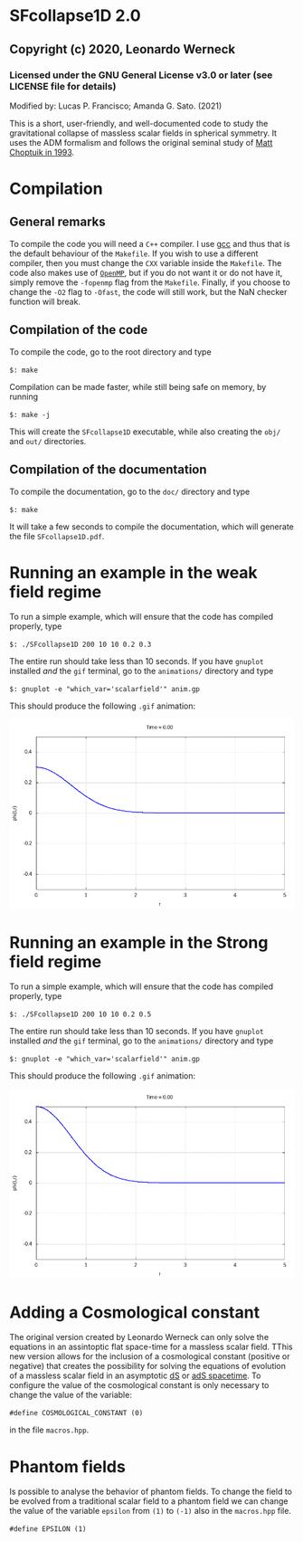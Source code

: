 # SFcollapse1D 2.0
## Copyright (c) 2020, Leonardo Werneck
### Licensed under the GNU General License v3.0 or later (see LICENSE file for details)
Modified by: Lucas P. Francisco; Amanda G. Sato. (2021)

This is a short, user-friendly, and well-documented code to study the gravitational collapse of massless scalar fields in spherical symmetry. It uses the ADM formalism and follows the original seminal study of [Matt Choptuik in 1993](https://journals.aps.org/prl/abstract/10.1103/PhysRevLett.70.9).

# Compilation

## General remarks

To compile the code you will need a `C++` compiler. I use [gcc](https://gcc.gnu.org/) and thus that is the default behaviour of the `Makefile`. If you wish to use a different compiler, then you must change the `CXX` variable inside the `Makefile`. The code also makes use of [`OpenMP`](https://www.openmp.org/), but if you do not want it or do not have it, simply remove the `-fopenmp` flag from the `Makefile`. Finally, if you choose to change the `-O2` flag to `-Ofast`, the code will still work, but the NaN checker function will break.

## Compilation of the code

To compile the code, go to the root directory and type

`$: make`

Compilation can be made faster, while still being safe on memory, by running

`$: make -j`

This will create the `SFcollapse1D` executable, while also creating the `obj/` and `out/` directories.

## Compilation of the documentation

To compile the documentation, go to the `doc/` directory and type

`$: make`

It will take a few seconds to compile the documentation, which will generate the file `SFcollapse1D.pdf`.

# Running an example in the weak field regime

To run a simple example, which will ensure that the code has compiled properly, type

`$: ./SFcollapse1D 200 10 10 0.2 0.3`

The entire run should take less than 10 seconds. If you have `gnuplot` installed *and* the `gif` terminal, go to the `animations/` directory and type

`$: gnuplot -e "which_var='scalarfield'" anim.gp`

This should produce the following `.gif` animation:

![SFcollapse1D output: scalar field in the weak field regime](animations/scalarfield_weak_eg.gif "SFcollapse1D output: scalar field in the weak field regime")

# Running an example in the Strong field regime

To run a simple example, which will ensure that the code has compiled properly, type

`$: ./SFcollapse1D 200 10 10 0.2 0.5`

The entire run should take less than 10 seconds. If you have `gnuplot` installed *and* the `gif` terminal, go to the `animations/` directory and type

`$: gnuplot -e "which_var='scalarfield'" anim.gp`

This should produce the following `.gif` animation:

![SFcollapse1D output: scalar field in the weak field regime](animations/scalarfield_strong_eg.gif "SFcollapse1D output: scalar field in the weak field regime")


# Adding a Cosmological constant

The original version created by Leonardo Werneck can only solve the equations in an assintoptic flat space-time for a massless scalar field. TThis new version allows for the inclusion of a cosmological constant (positive or negative) that creates the possibility for solving the equations of evolution of a massless scalar field in an asymptotic [dS](https://en.wikipedia.org/wiki/De_Sitter_space) or [adS spacetime](https://en.wikipedia.org/wiki/Anti-de_Sitter_space). To configure the value of the cosmological constant is only necessary to change the value of the variable: 

`#define COSMOLOGICAL_CONSTANT (0)`

in the file `macros.hpp`.

# Phantom fields

Is possible to analyse the behavior of phantom fields. To change the field to be evolved from a traditional scalar field to a phantom field we can change the value of the variable `epsilon` from `(1)` to `(-1)` also in the `macros.hpp` file.

`#define EPSILON (1)`


